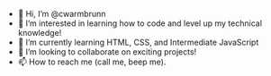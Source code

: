 - 👋 Hi, I’m @cwarmbrunn
- 👀 I’m interested in learning how to code and level up my technical knowledge!
- 🌱 I’m currently learning HTML, CSS, and Intermediate JavaScript
- 💞️ I’m looking to collaborate on exciting projects!
- 📫 How to reach me (call me, beep me).

<!---
cwarmbrunn/cwarmbrunn is a ✨ special ✨ repository because its `README.md` (this file) appears on your GitHub profile.
You can click the Preview link to take a look at your changes.
--->
